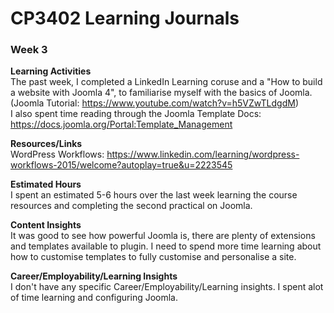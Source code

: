 # CP3402 Learning Journals
### **Week 3**  


**Learning Activities**  
The past week, I completed a LinkedIn Learning coruse and a "How to build a website with Joomla 4", to familiarise myself with the basics of Joomla.  (Joomla Tutorial: https://www.youtube.com/watch?v=h5VZwTLdgdM)  
I also spent time reading through the Joomla Template Docs: https://docs.joomla.org/Portal:Template_Management

**Resources/Links**  
WordPress Workflows: https://www.linkedin.com/learning/wordpress-workflows-2015/welcome?autoplay=true&u=2223545

**Estimated Hours**  
I spent an estimated 5-6 hours over the last week learning the course resources and completing the second practical on Joomla.  


**Content Insights**  
It was good to see how powerful Joomla is, there are plenty of extensions and templates available to plugin. I need to spend more time learning about how to customise templates to fully customise and personalise a site.

**Career/Employability/Learning Insights**  
I don't have any specific Career/Employability/Learning insights. I spent alot of time learning and configuring Joomla.
